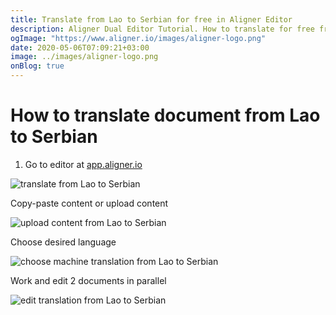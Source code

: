 ```yaml
---
title: Translate from Lao to Serbian for free in Aligner Editor
description: Aligner Dual Editor Tutorial. How to translate for free from Lao to Serbian. Aligner is multilingual document management platform. 
ogImage: "https://www.aligner.io/images/aligner-logo.png"
date: 2020-05-06T07:09:21+03:00
image: ../images/aligner-logo.png
onBlog: true
---
```


# How to translate document from Lao to Serbian

1. Go to editor at [app.aligner.io](https://app.aligner.io "Aligner App web page")

![translate from Lao to Serbian](../aligner-blank-editor.png "translate from Lao to Serbian")

Copy-paste content or upload content

![upload content from Lao to Serbian](../aligner-uploaded-document.png "upload content from Lao to Serbian")

Choose desired language

![choose machine translation from Lao to Serbian](../aligner-language-dropdown.png "choose machine translation from Lao to Serbian")

Work and edit 2 documents in parallel

![edit translation from Lao to Serbian](../aligner-double-sitded-editor.png "edit translation from Lao to Serbian")

